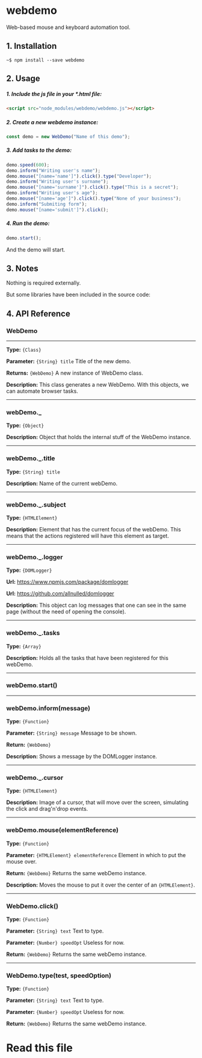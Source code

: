  


# webdemo

Web-based mouse and keyboard automation tool.

## 1. Installation

`~$ npm install --save webdemo`

## 2. Usage

##### 1. Include the js file in your *.html file:

```html
<script src="node_modules/webdemo/webdemo.js"></script>
```

##### 2. Create a new webdemo instance:

```js
const demo = new WebDemo("Name of this demo");
```

##### 3. Add tasks to the demo:

```js
demo.speed(600);
demo.inform("Writing user's name");
demo.mouse("[name='name']").click().type("Developer");
demo.inform("Writing user's surname");
demo.mouse("[name='surname']").click().type("This is a secret");
demo.inform("Writing user's age");
demo.mouse("[name='age']").click().type("None of your business");
demo.inform("Submiting form");
demo.mouse("[name='submit']").click();
```

##### 4. Run the demo:

```js
demo.start();
```

And the demo will start.





 

## 3. Notes

Nothing is required externally. 

But some libraries have been included in the source code:










 

## 4. API Reference














 

### WebDemo
----

**Type:** `{Class}`

**Parameter:** `{String} title` Title of the new demo.

**Returns:** `{WebDemo}` A new instance of WebDemo class.

**Description:** This class generates a new WebDemo. With this objects, we can automate browser tasks.




 

----
### webDemo._

**Type:** `{Object}`

**Description:** Object that holds the internal stuff of the WebDemo instance.



 

----
### webDemo._.title

**Type:** `{String} title`

**Description:** Name of the current webDemo.



 

----
### webDemo._.subject

**Type:** `{HTMLElement}`

**Description:** Element that has the current focus of the webDemo. This means that the actions registered will have this element as target.



 

----
### webDemo._.logger

**Type:** `{DOMLogger}` 

**Url:** https://www.npmjs.com/package/domlogger

**Url:** https://github.com/allnulled/domlogger

**Description:** This object can log messages that one can see in the same page (without the need of opening the console).



 

----
### webDemo._.tasks

**Type:** `{Array}`

**Description:** Holds all the tasks that have been registered for this webDemo.



 

----
### webDemo.start()





 

----
### webDemo.inform(message)

**Type:** `{Function}`

**Parameter:** `{String} message` Message to be shown.

**Return:** `{WebDemo}`  

**Description:** Shows a message by the DOMLogger instance.



 

----
### webDemo._.cursor

**Type:** `{HTMLElement}`

**Description:** Image of a cursor, that will move over the screen, simulating the click and drag'n'drop events.



 

----
### webDemo.mouse(elementReference)

**Type:** `{Function}`

**Parameter:** `{HTMLElement} elementReference` Element in which to put the mouse over.

**Return:** `{WebDemo}` Returns the same webDemo instance.

**Description:** Moves the mouse to put it over the center of an `{HTMLElement}`.



 

----
### WebDemo.click()

**Type:** `{Function}`

**Parameter:** `{String} text` Text to type.

**Parameter:** `{Number} speedOpt` Useless for now.

**Return:** `{WebDemo}` Returns the same webDemo instance.




 

----
### WebDemo.type(test, speedOption)

**Type:** `{Function}`

**Parameter:** `{String} text` Text to type.

**Parameter:** `{Number} speedOpt` Useless for now.

**Return:** `{WebDemo}` Returns the same webDemo instance.




 










# Read this file
